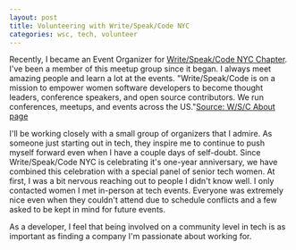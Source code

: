 ```yaml
---
layout: post
title: Volunteering with Write/Speak/Code NYC
categories: wsc, tech, volunteer
---
```

Recently, I became an Event Organizer for [Write/Speak/Code NYC Chapter][WSC-NYC]. I've been a member of this meetup group since it began. I always meet amazing people and learn a lot at the events. "Write/Speak/Code is on a mission to empower women software developers to become thought leaders, conference speakers, and open source contributors. We run conferences, meetups, and events across the US."[Source: W/S/C About page][WSC-about]

I'll be working closely with a small group of organizers that I admire. As someone just starting out in tech, they inspire me to continue to push myself forward even when I have a couple days of self-doubt. Since Write/Speak/Code NYC is celebrating it's one-year anniversary, we have combined this celebration with a special panel of senior tech women. At first, I was a bit nervous reaching out to people I didn't know well. I only contacted women I met in-person at tech events. Everyone was extremely nice even when they couldn't attend due to schedule conflicts and a few asked to be kept in mind for future events.

As a developer, I feel that being involved on a community level in tech is as important as finding a company I'm passionate about working for.


[Write/Speak/Code]: http://www.writespeakcode.com/
[WSC-NYC]: http://www.meetup.com/Write-Speak-Code-NYC/
[WSC-about]: http://www.writespeakcode.com/about/
